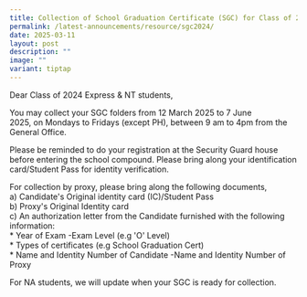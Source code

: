 ```yaml
---
title: Collection of School Graduation Certificate (SGC) for Class of 2024
permalink: /latest-announcements/resource/sgc2024/
date: 2025-03-11
layout: post
description: ""
image: ""
variant: tiptap
---
```

<p>Dear Class of 2024 Express &amp; NT&nbsp;students,</p>
<p>You may collect your SGC folders from 12 March&nbsp;2025 to&nbsp;7&nbsp;June
2025,&nbsp;on&nbsp;Mondays to Fridays (except PH), between 9 am to 4pm
from the General Office.</p>
<p>Please be reminded to do your registration at the Security Guard house
before entering the school compound. Please bring along your identification
card/Student Pass for identity verification.</p>
<p>For collection by proxy, please bring along the following documents,<br>
	a) Candidate's Original identity card (IC)/Student Pass<br>
	b) Proxy's Original Identity card<br>
  c) An authorization letter from the Candidate furnished with the following information:<br>
* Year of Exam -Exam Level (e.g 'O' Level)<br>
* Types of certificates (e.g School Graduation Cert)<br>
* Name and Identity Number of Candidate -Name and Identity Number of Proxy<br>
</p><p>For NA students, we will update when your&nbsp;SGC is ready for collection.</p>